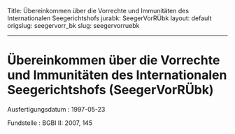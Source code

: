 Title: Übereinkommen über die Vorrechte und Immunitäten des Internationalen Seegerichtshofs
jurabk: SeegerVorRÜbk
layout: default
origslug: seegervorr_bk
slug: seegervorruebk

---

# Übereinkommen über die Vorrechte und Immunitäten des Internationalen Seegerichtshofs (SeegerVorRÜbk)

Ausfertigungsdatum
:   1997-05-23

Fundstelle
:   BGBl II: 2007, 145

